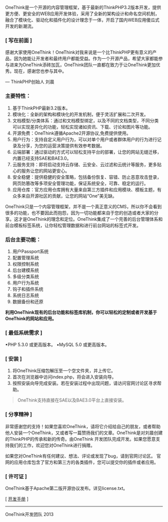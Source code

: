OneThink是一个开源的内容管理框架，基于最新的ThinkPHP3.2版本开发，提供更方便、更安全的WEB应用开发体验，采用了全新的架构设计和命名空间机制，融合了模块化、驱动化和插件化的设计理念于一体，开启了国内WEB应用傻瓜式开发的新潮流。 

### [ 写在前面 ]
感谢大家使用OneThink！OneThink对我来说是一个比ThinkPHP更有意义的产品，因为她能让开发者和最终用户都能受益。作为一个开源产品，希望大家都能参与进来为OneThink添砖加瓦，OneThink团队一直都在致力于让OneThink更加优秀。现在，感谢您也参与其中。

— ThinkPHP创始人 刘晨

### 主要特性：

1. 基于ThinkPHP最新3.2版本。
2. 模块化：全新的架构和模块化的开发机制，便于灵活扩展和二次开发。 
3. 文档模型/分类体系：通过和文档模型绑定，以及不同的文档类型，不同分类可以实现差异化的功能，轻松实现诸如资讯、下载、讨论和图片等功能。
4. 开源免费：OneThink遵循Apache2开源协议,免费提供使用。 
5. 用户行为：支持自定义用户行为，可以对单个用户或者群体用户的行为进行记录及分享，为您的运营决策提供有效参考数据。
6. 云端部署：通过驱动的方式可以轻松支持平台的部署，让您的网站无缝迁移，内置已经支持SAE和BAE3.0。
7. 云服务支持：即将启动支持云存储、云安全、云过滤和云统计等服务，更多贴心的服务让您的网站更安心。
8. 安全稳健：提供稳健的安全策略，包括备份恢复、容错、防止恶意攻击登录，网页防篡改等多项安全管理功能，保证系统安全，可靠、稳定的运行。 
9. 应用仓库：官方应用仓库拥有大量来自第三方插件和应用模块、模板主题，有众多来自开源社区的贡献，让您的网站“One”美无缺。 

OneThink只是一个内容管理框架，并不是一个真正意义的CMS，所以你不会看到很多的功能，也不要因此而抱怨，因为一切功能都来自于您的创造或者大家的分享。这才是OneThink的理念和定位。OneThink集成了一个完善的后台管理体系和前台模板标签系统，让你轻松管理数据和进行前台网站的标签式开发。 

### 后台主要功能：

1. 用户Passport系统
2. 配置管理系统 
3. 权限控制系统
4. 后台建模系统 
5. 多级分类系统 
6. 用户行为系统 
7. 钩子和插件系统
8. 系统日志系统 
9. 数据备份和还原

**利用OneThink现有的后台功能和标签库机制，你可以轻松的定制或者开发基于OneThink的网站和应用。**


### [ 最低系统需求 ]
•PHP 5.3.0 或更高版本。
•MySQL 5.0 或更高版本。

### [ 安装 ]
1. 将OneThink压缩包解压至一个空文件夹，并上传它。
2. 首次在浏览器中访问index.php，将会进入安装向导。 
3. 按照安装向导完成安装。若在安装过程中出现问题，请访问官网讨论区寻求帮助。

> OneThink支持直接在SAE以及BAE3.0平台上直接安装。


### [ 分享精神 ]

非常感谢您的支持！如果您喜欢OneThink，请将它介绍给自己的朋友，或者帮助他人安装一个OneThink，又或者写一篇赞扬我们的文章。OneThink是对刘晨创建的ThinkPHP的传承和新的传奇。由OneThink 开发团队完成开发。如果您愿意支持我们的工作，欢迎您对OneThink进行捐赠。

如果您对OneThink有任何建议、想法、评论或发现了bug，请到官网讨论区。
官网的应用仓库包含了官方和第三方的各类插件，您可以提交你的插件或者应用。

### [ 许可证 ]
OneThink基于Apache第二版开源协议发布。详见license.txt。


[  [开发手册](http://document.onethink.cn/) ] 

------------------------------
OneThink开发团队 2013